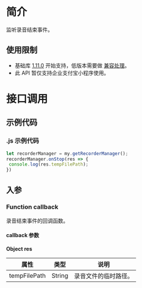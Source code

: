 # 简介
监听录音结束事件。

## 使用限制

- 基础库 [1.11.0](https://opendocs.alipay.com/mini/framework/lib) 开始支持，低版本需要做 [兼容处理](https://docs.alipay.com/mini/framework/compatibility)。
- 此 API 暂仅支持企业支付宝小程序使用。

# 接口调用

## 示例代码

### .js 示例代码
```javascript
let recorderManager = my.getRecorderManager();
recorderManager.onStop(res => {
 console.log(res.tempFilePath);
})
```

## 入参

### Function callback
录音结束事件的回调函数。

#### callback 参数
**Object res**

| **属性** | **类型** | **说明** |
| --- | --- | --- |
| tempFilePath | String | 录音文件的临时路径。 |

